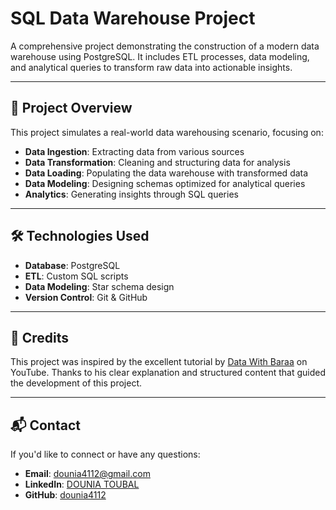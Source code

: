 # SQL Data Warehouse Project

A comprehensive project demonstrating the construction of a modern data warehouse using PostgreSQL. It includes ETL processes, data modeling, and analytical queries to transform raw data into actionable insights.

---

## 📌 Project Overview

This project simulates a real-world data warehousing scenario, focusing on:

- **Data Ingestion**: Extracting data from various sources
- **Data Transformation**: Cleaning and structuring data for analysis
- **Data Loading**: Populating the data warehouse with transformed data
- **Data Modeling**: Designing schemas optimized for analytical queries
- **Analytics**: Generating insights through SQL queries

---


## 🛠️ Technologies Used

- **Database**: PostgreSQL
- **ETL**: Custom SQL scripts
- **Data Modeling**: Star schema design
- **Version Control**: Git & GitHub

---

## 🙏 Credits
This project was inspired by the excellent tutorial by [Data With Baraa](https://www.youtube.com/results?search_query=data+with+baraa) on YouTube.
Thanks to his clear explanation and structured content that guided the development of this project.

---

## 📬 Contact

If you'd like to connect or have any questions:

- **Email**: [dounia4112@gmail.com](mailto:dounia4112@gmail.com)
- **LinkedIn**: [DOUNIA TOUBAL](https://www.linkedin.com/in/douniatoubal)
- **GitHub**: [dounia4112](https://github.com/dounia4112)
